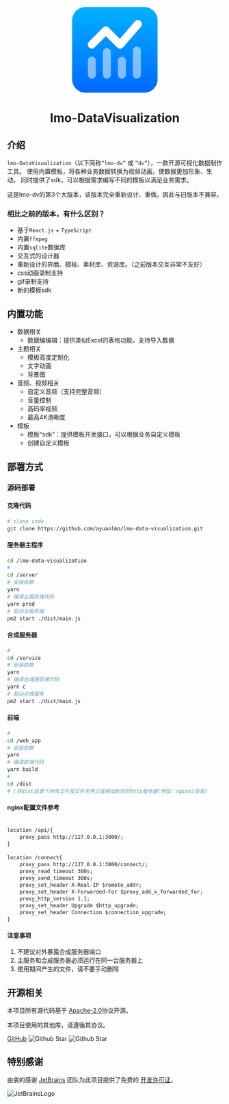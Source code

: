 <center>
    <img width="200px" src="web_app/public/logo.svg">
</center>

<center>
<h1>lmo-DataVisualization</h1>
</center>

## 介绍

`lmo-DataVisualization`（以下简称`“lmo-dv”` 或 `“dv”`），一款开源可视化数据制作工具。 使用内置模板，将各种业务数据转换为视频动画，使数据更加形象、生动。
同时提供了sdk，可以根据需求编写不同的模板以满足业务需求。

这是lmo-dv的第3个大版本，该版本完全重新设计、重做。因此与旧版本不兼容。

### 相比之前的版本，有什么区别？

- 基于`React.js` + `TypeScript`
- 内置`ffmpeg`
- 内置`sqlite`数据库
- 交互式的设计器
- 重新设计的界面、模板、素材库、资源库。（之前版本交互非常不友好）
- css动画录制支持
- gif录制支持
- 新的模板sdk

## 内置功能

- 数据相关
    - 数据编编辑：提供类似Excel的表格功能，支持导入数据
- 主题相关
    - 模板高度定制化
    - 文字动画
    - 背景图
- 音频、视频相关
    - 自定义音频（支持完整音频）
    - 音量控制
    - 高码率视频
    - 最高4K清晰度
- 模板
    - 模板“sdk”：提供模板开发接口，可以根据业务自定义模板
    - 创建自定义模板

## 部署方式

### 源码部署

#### 克隆代码

```bash
# clone code
git clone https://github.com/ayuanlmo/lmo-data-visualization.git
```

#### 服务器主程序

```bash
cd /lmo-data-visualization
# 
cd /server
# 安装依赖
yarn
# 编译主服务端代码
yarn prod
# 启动主服务端
pm2 start ./dist/main.js
```

#### 合成服务器

```bash
# 
cd /service
# 安装依赖
yarn
# 编译合成服务端代码
yarn c
# 启动合成服务
pm2 start ./dist/main.js
```

#### 前端

```bash
# 
cd /web_app
# 安装依赖
yarn
# 编译前端代码
yarn build
# 
cd /dist
# (将dist目录下所有文件及文件夹拷贝或移动到你的http服务器(例如：nginx)目录)
```    

#### nginx配置文件参考

```config

location /api/{
    proxy_pass http://127.0.0.1:3000/;
}

location /connect{
    proxy_pass http://127.0.0.1:3000/connect/;
    proxy_read_timeout 300s;
    proxy_send_timeout 300s;
    proxy_set_header X-Real-IP $remote_addr;
    proxy_set_header X-Forwarded-For $proxy_add_x_forwarded_for;
    proxy_http_version 1.1;
    proxy_set_header Upgrade $http_upgrade;
    proxy_set_header Connection $connection_upgrade;
}
```

#### 注意事项

1. 不建议对外暴露合成服务器端口
2. 主服务和合成服务器必须运行在同一台服务器上
3. 使用期间产生的文件，请不要手动删除

## 开源相关

本项目所有源代码基于 [Apache-2.0](https://github.com/ayuanlmo/lmo-data-visualization/blob/master/LICENSE)协议开源。

本项目使用的其他库，请遵循其协议。

[GitHub](https://github.com/ayuanlmo/lmo-data-visualization)
![Github Star](https://img.shields.io/github/stars/ayuanlmo/lmo-data-visualization?logo=github)
![Github Star](https://img.shields.io/github/forks/ayuanlmo/lmo-data-visualization?logo=github)

## 特别感谢

由衷的感谢 [JetBrains](https://www.jetbrains.com/)
团队为此项目提供了免费的 [开发许可证](https://www.jetbrains.com/community/opensource/)。

![JetBrainsLogo](https://resources.jetbrains.com/storage/products/company/brand/logos/jb_beam.svg)
